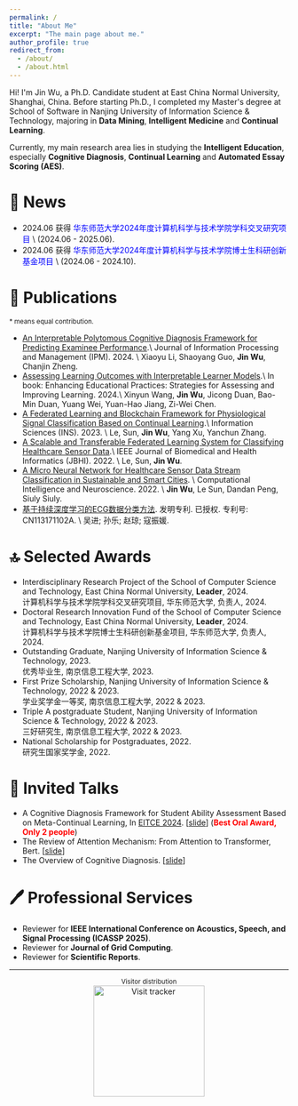 ```yaml
---
permalink: /
title: "About Me"
excerpt: "The main page about me."
author_profile: true
redirect_from: 
  - /about/
  - /about.html
---
```


Hi! I'm Jin Wu, a Ph.D. Candidate student at East China Normal University, Shanghai, China. Before starting Ph.D., I completed my Master's degree at School of Software in Nanjing University of Information Science & Technology, majoring in **Data Mining**, **Intelligent Medicine** and **Continual Learning**.

Currently, my main research area lies in studying the **Intelligent Education**, especially **Cognitive Diagnosis**, **Continual Learning** and **Automated Essay Scoring (AES)**. 

🎊 News
======

* 2024.06 获得<font color="blue"> 华东师范大学2024年度计算机科学与技术学院学科交叉研究项目</font> \\
  (2024.06 - 2025.06).
* 2024.06 获得<font color="blue"> 华东师范大学2024年度计算机科学与技术学院博士生科研创新基金项目</font> \\
  (2024.06 - 2024.10).


📄 Publications
======
<sub>\* means equal contribution. </sub>

* [An Interpretable Polytomous Cognitive Diagnosis Framework for Predicting Examinee Performance](https://doi.org/10.1016/j.ipm.2024.103913).\\
  Journal of Information Processing and Management (IPM). 2024. \\
  Xiaoyu Li, Shaoyang Guo, **Jin Wu**, Chanjin Zheng.  
* [Assessing Learning Outcomes with Interpretable Learner Models](https://doi.org/10.52305/RUIG5131#Chapter6).\\
  In book: Enhancing Educational Practices: Strategies for Assessing and Improving Learning. 2024.\\
  Xinyun Wang, **Jin Wu**, Jicong Duan, Bao-Min Duan, Yuang Wei, Yuan-Hao Jiang, Zi-Wei Chen.  
* [A Federated Learning and Blockchain Framework for Physiological Signal Classification Based on Continual Learning](https://www.sciencedirect.com/science/article/abs/pii/S0020025523001767).\\
  Information Sciences (INS). 2023. \\
  Le, Sun, **Jin Wu**, Yang Xu, Yanchun Zhang. 
* [A Scalable and Transferable Federated Learning System for Classifying Healthcare Sensor Data](https://ieeexplore.ieee.org/abstract/document/9765749/).\\
  IEEE Journal of Biomedical and Health Informatics (JBHI). 2022. \\
  Le, Sun, **Jin Wu**. 
* [A Micro Neural Network for Healthcare Sensor Data Stream Classification in Sustainable and Smart Cities](https://onlinelibrary.wiley.com/doi/pdf/10.1155/2022/4270295). \\
  Computational Intelligence and Neuroscience. 2022. \\
  **Jin Wu**, Le Sun, Dandan Peng, Siuly Siuly.
* [基于持续深度学习的ECG数据分类方法](/files/patent_2021103769487.pdf). 发明专利. 已授权. 专利号: CN113171102A. \\
  吴进; 孙乐; 赵琼; 寇振媛.  


🔝 Selected Awards
======

* Interdisciplinary Research Project of the School of Computer Science and Technology, East China Normal University, **Leader**, 2024.  
  计算机科学与技术学院学科交叉研究项目, 华东师范大学, 负责人, 2024.
* Doctoral Research Innovation Fund of the School of Computer Science and Technology, East China Normal University, **Leader**, 2024.  
  计算机科学与技术学院博士生科研创新基金项目, 华东师范大学, 负责人, 2024.
* Outstanding Graduate, Nanjing University of Information Science & Technology, 2023.  
  优秀毕业生, 南京信息工程大学, 2023.
* First Prize Scholarship, Nanjing University of Information Science & Technology, 2022 & 2023.  
  学业奖学金一等奖, 南京信息工程大学, 2022 & 2023.
* Triple A postgraduate Student, Nanjing University of Information Science & Technology, 2022 & 2023.  
  三好研究生, 南京信息工程大学, 2022 & 2023.
* National Scholarship for Postgraduates, 2022.  
  研究生国家奖学金, 2022.

  
💬 Invited Talks
======
* A Cognitive Diagnosis Framework for Student Ability Assessment Based on Meta-Continual Learning, In [EITCE 2024](/files/EITCE_2024.pdf).  [[slide](/files/EITCE_2024_ppt.pdf)]
  (**<font color="red">Best Oral Award, Only 2 people</font>**)
* The Review of Attention Mechanism: From Attention to Transformer, Bert. [[slide](/files/attention.pdf)]
* The Overview of Cognitive Diagnosis. [[slide](/files/Cognitive_Diagnosis_Review.pdf)]


🖊️ Professional Services
======
* Reviewer for **IEEE International Conference on Acoustics, Speech, and Signal Processing (ICASSP 2025)**.
* Reviewer for **Journal of Grid Computing**.
* Reviewer for **Scientific Reports**.

---
<center><sub>Visitor distribution </sub></center>

<center>
  <a href="https://clustrmaps.com/site/1c1ya" title="Visit tracker">
    <img src="//www.clustrmaps.com/map_v2.png?d=2mxLwMVMrKf2BSMPp4oBVkOUXHvYdciz_cCmTTPn7Nk&cl=ffffff" 
         style="width: 200px; height: auto;" alt="Visit tracker"/>
  </a>
</center>

